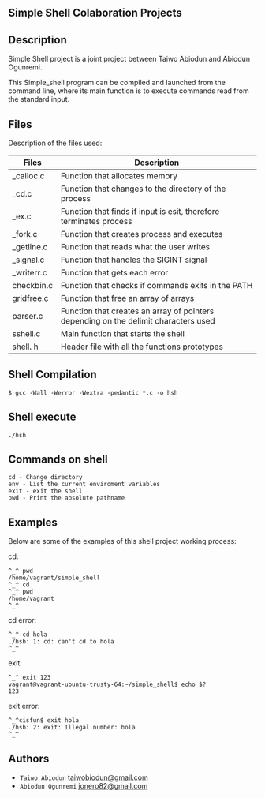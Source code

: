 ## Simple Shell Colaboration Projects

## Description

Simple Shell project is a joint project between Taiwo Abiodun and Abiodun Ogunremi.

This Simple_shell program can be compiled and launched from the command line, where its main function is to execute commands read from the standard input.

## Files
Description of the files used:

| Files | Description             |
| --------- | ------------------- |
| _calloc.c  | Function that allocates memory |
| _cd.c    | Function that changes to the directory of the process |
| _ex.c    | Function that finds if input is esit, therefore terminates process |
| _fork.c | Function that creates process and executes |
| _getline.c | Function that reads what the user writes |
| _signal.c | Function that handles the SIGINT signal |
| _writerr.c | Function that gets each error |
| checkbin.c | Function that checks if commands exits in the PATH |
| gridfree.c | Function that free an array of arrays |
| parser.c | Function that creates an array of pointers depending on the delimit characters used |
| sshell.c | Main function that starts the shell |
| shell. h | Header file with all the functions prototypes |

## Shell Compilation
	$ gcc -Wall -Werror -Wextra -pedantic *.c -o hsh
## Shell execute
	./hsh

## Commands on shell
	cd - Change directory
	env - List the current enviroment variables
	exit - exit the shell
	pwd - Print the absolute pathname

## Examples

Below are some of the examples of this shell project working process:

cd:

	^_^ pwd
	/home/vagrant/simple_shell
	^_^ cd
	^_^ pwd
	/home/vagrant
	^_^

cd error:

	^_^ cd hola
	./hsh: 1: cd: can't cd to hola
	^_^

exit:

	^_^ exit 123
	vagrant@vagrant-ubuntu-trusty-64:~/simple_shell$ echo $?
	123

exit error:

	^_^cisfun$ exit hola
	./hsh: 2: exit: Illegal number: hola
	^_^

## Authors
- `Taiwo Abiodun` taiwobiodun@gmail.com
- `Abiodun Ogunremi` jonero82@gmail.com
